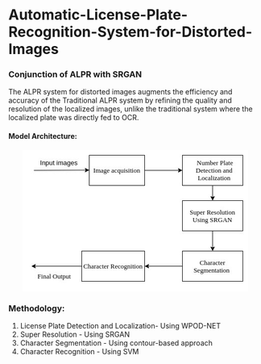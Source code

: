 # Automatic-License-Plate-Recognition-System-for-Distorted-Images
### Conjunction of ALPR with SRGAN

The ALPR system for distorted images augments the efficiency and accuracy of the Traditional ALPR system by refining 
the quality and resolution of the localized images, unlike the traditional system where the localized plate was directly fed to OCR.


#### Model Architecture:
<p align="center">
<img align="center" src="images/system_model.jpg" alt="Architecture of ALPR system for distorted images">
</p>

### Methodology:
1. License Plate Detection and Localization- Using WPOD-NET
2. Super Resolution - Using SRGAN
3. Character Segmentation - Using contour-based approach
4. Character Recognition - Using SVM


